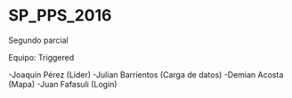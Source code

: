 # SP_PPS_2016
Segundo parcial

Equipo: Triggered

-Joaquin Pérez (Lider)
-Julian Barrientos (Carga de datos)
-Demian Acosta (Mapa)
-Juan Fafasuli (Login)

